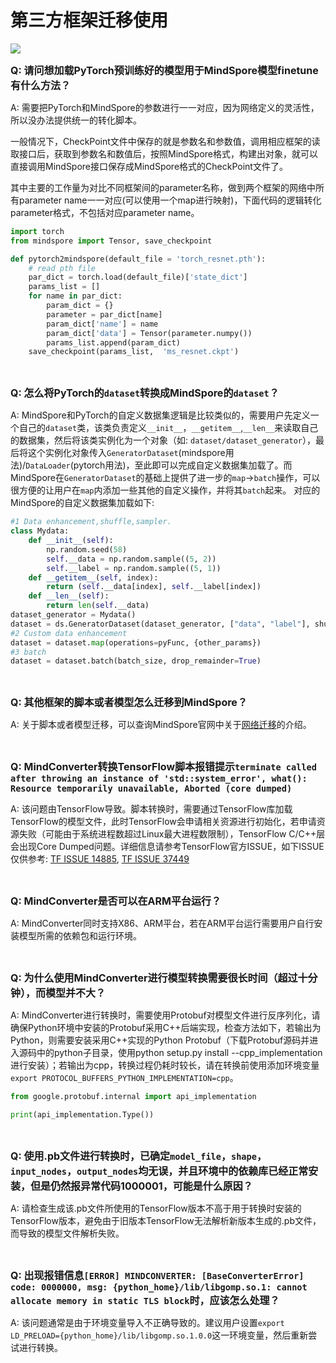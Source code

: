﻿# 第三方框架迁移使用

<a href="https://gitee.com/mindspore/docs/blob/r1.5/docs/mindspore/faq/source_zh_cn/usage_migrate_3rd.md" target="_blank"><img src="https://gitee.com/mindspore/docs/raw/r1.5/resource/_static/logo_source.png"></a>

<font size=3>**Q: 请问想加载PyTorch预训练好的模型用于MindSpore模型finetune有什么方法？**</font>

A: 需要把PyTorch和MindSpore的参数进行一一对应，因为网络定义的灵活性，所以没办法提供统一的转化脚本。

一般情况下，CheckPoint文件中保存的就是参数名和参数值，调用相应框架的读取接口后，获取到参数名和数值后，按照MindSpore格式，构建出对象，就可以直接调用MindSpore接口保存成MindSpore格式的CheckPoint文件了。

其中主要的工作量为对比不同框架间的parameter名称，做到两个框架的网络中所有parameter name一一对应(可以使用一个map进行映射)，下面代码的逻辑转化parameter格式，不包括对应parameter name。

```python
import torch
from mindspore import Tensor, save_checkpoint

def pytorch2mindspore(default_file = 'torch_resnet.pth'):
    # read pth file
    par_dict = torch.load(default_file)['state_dict']
    params_list = []
    for name in par_dict:
        param_dict = {}
        parameter = par_dict[name]
        param_dict['name'] = name
        param_dict['data'] = Tensor(parameter.numpy())
        params_list.append(param_dict)
    save_checkpoint(params_list,  'ms_resnet.ckpt')
```

<br/>

<font size=3>**Q: 怎么将PyTorch的`dataset`转换成MindSpore的`dataset`？**</font>

A: MindSpore和PyTorch的自定义数据集逻辑是比较类似的，需要用户先定义一个自己的`dataset`类，该类负责定义`__init__`，`__getitem__`,`__len__`来读取自己的数据集，然后将该类实例化为一个对象（如: `dataset/dataset_generator`），最后将这个实例化对象传入`GeneratorDataset`(mindspore用法)/`DataLoader`(pytorch用法)，至此即可以完成自定义数据集加载了。而MindSpore在`GeneratorDataset`的基础上提供了进一步的`map`->`batch`操作，可以很方便的让用户在`map`内添加一些其他的自定义操作，并将其`batch`起来。
对应的MindSpore的自定义数据集加载如下:

```python
#1 Data enhancement,shuffle,sampler.
class Mydata:
    def __init__(self):
        np.random.seed(58)
        self.__data = np.random.sample((5, 2))
        self.__label = np.random.sample((5, 1))
    def __getitem__(self, index):
        return (self.__data[index], self.__label[index])
    def __len__(self):
        return len(self.__data)
dataset_generator = Mydata()
dataset = ds.GeneratorDataset(dataset_generator, ["data", "label"], shuffle=False)
#2 Custom data enhancement
dataset = dataset.map(operations=pyFunc, {other_params})
#3 batch
dataset = dataset.batch(batch_size, drop_remainder=True)
```

<br/>

<font size=3>**Q: 其他框架的脚本或者模型怎么迁移到MindSpore？**</font>

A: 关于脚本或者模型迁移，可以查询MindSpore官网中关于[网络迁移](https://www.mindspore.cn/docs/migration_guide/zh-CN/r1.5/migration_script.html)的介绍。

<br/>

<font size=3>**Q: MindConverter转换TensorFlow脚本报错提示`terminate called after throwing an instance of 'std::system_error', what(): Resource temporarily unavailable, Aborted (core dumped)`**</font>

A: 该问题由TensorFlow导致。脚本转换时，需要通过TensorFlow库加载TensorFlow的模型文件，此时TensorFlow会申请相关资源进行初始化，若申请资源失败（可能由于系统进程数超过Linux最大进程数限制），TensorFlow C/C++层会出现Core Dumped问题。详细信息请参考TensorFlow官方ISSUE，如下ISSUE仅供参考: [TF ISSUE 14885](https://github.com/tensorflow/tensorflow/issues/14885), [TF ISSUE 37449](https://github.com/tensorflow/tensorflow/issues/37449)

<br/>

<font size=3>**Q: MindConverter是否可以在ARM平台运行？**</font>

A: MindConverter同时支持X86、ARM平台，若在ARM平台运行需要用户自行安装模型所需的依赖包和运行环境。

<br/>

<font size=3>**Q: 为什么使用MindConverter进行模型转换需要很长时间（超过十分钟），而模型并不大？**</font>

A: MindConverter进行转换时，需要使用Protobuf对模型文件进行反序列化，请确保Python环境中安装的Protobuf采用C++后端实现，检查方法如下，若输出为Python，则需要安装采用C++实现的Python Protobuf（下载Protobuf源码并进入源码中的python子目录，使用python setup.py install --cpp_implementation进行安装）；若输出为cpp，转换过程仍耗时较长，请在转换前使用添加环境变量`export PROTOCOL_BUFFERS_PYTHON_IMPLEMENTATION=cpp`。

```python
from google.protobuf.internal import api_implementation

print(api_implementation.Type())
```

<br/>

<font size=3>**Q: 使用.pb文件进行转换时，已确定`model_file`，`shape`，`input_nodes`，`output_nodes`均无误，并且环境中的依赖库已经正常安装，但是仍然报异常代码1000001，可能是什么原因？**</font>

A: 请检查生成该.pb文件所使用的TensorFlow版本不高于用于转换时安装的TensorFlow版本，避免由于旧版本TensorFlow无法解析新版本生成的.pb文件，而导致的模型文件解析失败。

<br/>

<font size=3>**Q: 出现报错信息`[ERROR] MINDCONVERTER: [BaseConverterError] code: 0000000, msg: {python_home}/lib/libgomp.so.1: cannot allocate memory in static TLS block`时，应该怎么处理？**</font>

A: 该问题通常是由于环境变量导入不正确导致的。建议用户设置`export LD_PRELOAD={python_home}/lib/libgomp.so.1.0.0`这一环境变量，然后重新尝试进行转换。
